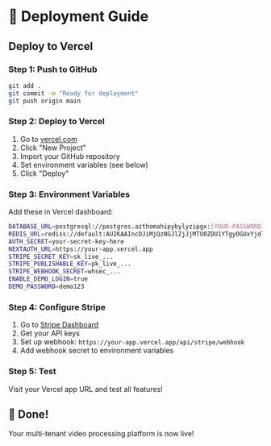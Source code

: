 # 🚀 Deployment Guide

## Deploy to Vercel

### Step 1: Push to GitHub
```bash
git add .
git commit -m "Ready for deployment"
git push origin main
```

### Step 2: Deploy to Vercel
1. Go to [vercel.com](https://vercel.com)
2. Click "New Project"
3. Import your GitHub repository
4. Set environment variables (see below)
5. Click "Deploy"

### Step 3: Environment Variables

Add these in Vercel dashboard:

```bash
DATABASE_URL=postgresql://postgres.azthomahipybylyzipgx:[YOUR-PASSWORD]@aws-1-us-east-2.pooler.supabase.com:6543/postgres
REDIS_URL=rediss://default:AU2KAAIncDJiMjQzNGJlZjJjMTU0ZDU1YTgyOGUxYjdlYjY3ODA3N3AyMTk4NTA@first-ladybird-19850.upstash.io:6379
AUTH_SECRET=your-secret-key-here
NEXTAUTH_URL=https://your-app.vercel.app
STRIPE_SECRET_KEY=sk_live_...
STRIPE_PUBLISHABLE_KEY=pk_live_...
STRIPE_WEBHOOK_SECRET=whsec_...
ENABLE_DEMO_LOGIN=true
DEMO_PASSWORD=demo123
```

### Step 4: Configure Stripe
1. Go to [Stripe Dashboard](https://dashboard.stripe.com)
2. Get your API keys
3. Set up webhook: `https://your-app.vercel.app/api/stripe/webhook`
4. Add webhook secret to environment variables

### Step 5: Test
Visit your Vercel app URL and test all features!

## 🎉 Done!

Your multi-tenant video processing platform is now live!

